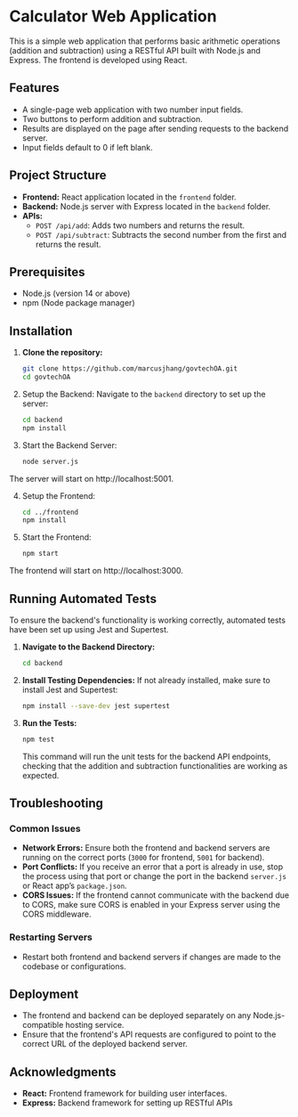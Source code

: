 # Calculator Web Application

This is a simple web application that performs basic arithmetic operations (addition and subtraction) using a RESTful API built with Node.js and Express. The frontend is developed using React.

## Features

- A single-page web application with two number input fields.
- Two buttons to perform addition and subtraction.
- Results are displayed on the page after sending requests to the backend server.
- Input fields default to 0 if left blank.

## Project Structure

- **Frontend:** React application located in the `frontend` folder.
- **Backend:** Node.js server with Express located in the `backend` folder.
- **APIs:**
  - `POST /api/add`: Adds two numbers and returns the result.
  - `POST /api/subtract`: Subtracts the second number from the first and returns the result.

## Prerequisites

- Node.js (version 14 or above)
- npm (Node package manager)

## Installation

1. **Clone the repository:**
   ```bash
   git clone https://github.com/marcusjhang/govtechOA.git
   cd govtechOA
   ```

2.	Setup the Backend:
Navigate to the `backend` directory to set up the server:

    ```bash
    cd backend
    npm install
    ```

3. Start the Backend Server:

    ```bash
    node server.js
    ```

The server will start on http://localhost:5001.

4. Setup the Frontend:
    ```bash
    cd ../frontend
    npm install
    ```

5. Start the Frontend:
    ```bash
    npm start
    ```

The frontend will start on http://localhost:3000.

## Running Automated Tests

To ensure the backend's functionality is working correctly, automated tests have been set up using Jest and Supertest.

1. **Navigate to the Backend Directory:**
    ```bash
    cd backend
    ```

2. **Install Testing Dependencies:**
   If not already installed, make sure to install Jest and Supertest:
    ```bash
    npm install --save-dev jest supertest
    ```

3. **Run the Tests:**
    ```bash
    npm test
    ```

   This command will run the unit tests for the backend API endpoints, checking that the addition and subtraction functionalities are working as expected.

## Troubleshooting

### Common Issues

- **Network Errors:** Ensure both the frontend and backend servers are running on the correct ports (`3000` for frontend, `5001` for backend).
- **Port Conflicts:** If you receive an error that a port is already in use, stop the process using that port or change the port in the backend `server.js` or React app’s `package.json`.
- **CORS Issues:** If the frontend cannot communicate with the backend due to CORS, make sure CORS is enabled in your Express server using the CORS middleware.

### Restarting Servers

- Restart both frontend and backend servers if changes are made to the codebase or configurations.

## Deployment

- The frontend and backend can be deployed separately on any Node.js-compatible hosting service.
- Ensure that the frontend's API requests are configured to point to the correct URL of the deployed backend server.

## Acknowledgments

- **React:** Frontend framework for building user interfaces.
- **Express:** Backend framework for setting up RESTful APIs